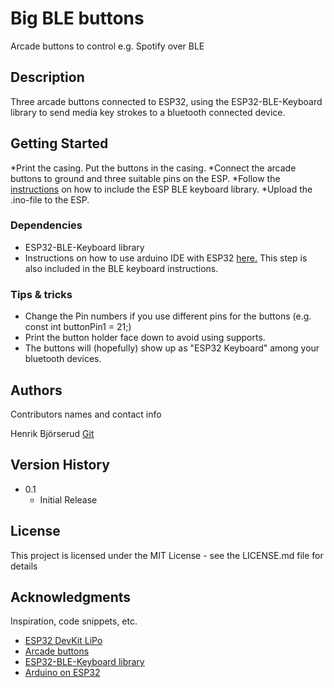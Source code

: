 # Big BLE buttons

Arcade buttons to control e.g. Spotify over BLE

## Description

Three arcade buttons connected to ESP32, using the ESP32-BLE-Keyboard library to send media key strokes to a bluetooth connected device. 


## Getting Started

*Print the casing. Put the buttons in the casing.
*Connect the arcade buttons to ground and three suitable pins on the ESP.
*Follow the [instructions](https://github.com/T-vK/ESP32-BLE-Keyboard) on how to include the ESP BLE keyboard library. 
*Upload the .ino-file to the ESP.

### Dependencies

* ESP32-BLE-Keyboard library
* Instructions on how to use arduino IDE with ESP32 [here.](https://github.com/espressif/arduino-esp32#installation-instructions) This step is also included in the BLE keyboard instructions.

### Tips & tricks

* Change the Pin numbers if you use different pins for the buttons (e.g. const int buttonPin1 = 21;)
* Print the button holder face down to avoid using supports. 
* The buttons will (hopefully) show up as "ESP32 Keyboard" among your bluetooth devices.

## Authors

Contributors names and contact info

Henrik Björserud [Git](https://github.com/henrikBjorserud)

## Version History

* 0.1
    * Initial Release

## License

This project is licensed under the MIT License - see the LICENSE.md file for details

## Acknowledgments

Inspiration, code snippets, etc.
* [ESP32 DevKit LiPo](https://www.electrokit.com/produkt/esp32-devkit-lipo/)
* [Arcade buttons](https://www.electrokit.com/produkt/tryckknapp-arkad-o60mm-gron/)
* [ESP32-BLE-Keyboard library](https://github.com/T-vK/ESP32-BLE-Keyboard)
* [Arduino on ESP32](https://github.com/espressif/arduino-esp32#installation-instructions)
